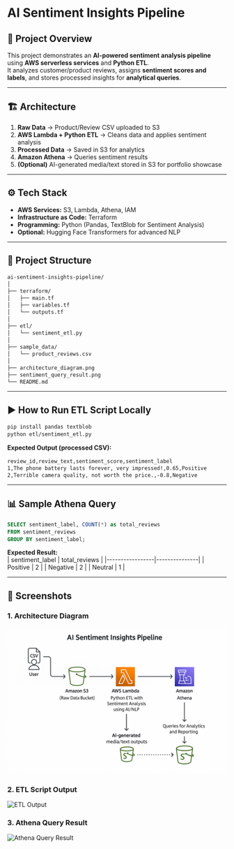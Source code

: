 # AI Sentiment Insights Pipeline

## 📌 Project Overview
This project demonstrates an **AI-powered sentiment analysis pipeline** using **AWS serverless services** and **Python ETL**.  
It analyzes customer/product reviews, assigns **sentiment scores and labels**, and stores processed insights for **analytical queries**.

---

## 🏗️ Architecture

1. **Raw Data** → Product/Review CSV uploaded to S3
2. **AWS Lambda + Python ETL** → Cleans data and applies sentiment analysis
3. **Processed Data** → Saved in S3 for analytics
4. **Amazon Athena** → Queries sentiment results
5. **(Optional)** AI-generated media/text stored in S3 for portfolio showcase


---

## ⚙️ Tech Stack
- **AWS Services:** S3, Lambda, Athena, IAM
- **Infrastructure as Code:** Terraform
- **Programming:** Python (Pandas, TextBlob for Sentiment Analysis)
- **Optional:** Hugging Face Transformers for advanced NLP

---

## 📂 Project Structure
```
ai-sentiment-insights-pipeline/
│
├── terraform/
│   ├── main.tf
│   ├── variables.tf
│   └── outputs.tf
│
├── etl/
│   └── sentiment_etl.py
│
├── sample_data/
│   └── product_reviews.csv
│
├── architecture_diagram.png
├── sentiment_query_result.png
└── README.md
```

---

## ▶️ How to Run ETL Script Locally
```bash
pip install pandas textblob
python etl/sentiment_etl.py
```

**Expected Output (processed CSV):**
```
review_id,review_text,sentiment_score,sentiment_label
1,The phone battery lasts forever, very impressed!,0.65,Positive
2,Terrible camera quality, not worth the price.,-0.8,Negative
```

---

## 📊 Sample Athena Query
```sql
SELECT sentiment_label, COUNT(*) as total_reviews
FROM sentiment_reviews
GROUP BY sentiment_label;
```

**Expected Result:**  
| sentiment_label | total_reviews |
|-----------------|---------------|
| Positive        | 2             |
| Negative        | 2             |
| Neutral         | 1             |

---

## 📸 Screenshots

### 1. Architecture Diagram
![Architecture](architecture.png)

### 2. ETL Script Output
![ETL Output](etl_output.png)

### 3. Athena Query Result
![Athena Query Result](sentiment_query_result.png)
